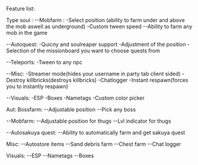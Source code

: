 Feature list:


Type soul :
--Mobfarm :
-Select position (ability to farm under and above the mob aswell as underground)
-Custom tween speed
--Ability to farm any mob in the game

--Autoquest:
-Quicny and soulreaper support
-Adjustment of the position
-Selection of the missionboard you want to choose quests from

--Teleports:
-Tween to any npc

--Misc:
-Streamer mode(hides your username in party tab client sided)
-Destroy killbricks(destroys killbricks)
-Chatlogger
-Instant respawn(forces you to instantly respawn)


--Visuals:
-ESP
-Boxes
-Nametags
-Custom color picker

Aut:
Bossfarm:
--Adjustable position
--Pick any boss

--Mobfarm:
--Adjustable position for thugs
--Lvl indicator for thugs

--Autosakuya quest:
--Ability to automatically farm and get sakuya quest

Misc:
--Autostore items
--Sand debris farm
--Chest farm
--Chat logger

Visuals:
--ESP
--Nametags
--Boxes

